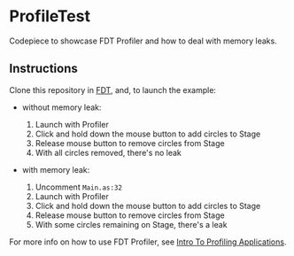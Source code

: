 # ProfileTest

Codepiece to showcase FDT Profiler and how to deal with memory leaks.

## Instructions

Clone this repository in [FDT](http://fdt.powerflasher.com), and, to launch the example:

- without memory leak:

  1. Launch with Profiler
  2. Click and hold down the mouse button to add circles to Stage
  3. Release mouse button to remove circles from Stage
  4. With all circles removed, there's no leak

- with memory leak:

  1. Uncomment `Main.as:32`
  2. Launch with Profiler
  2. Click and hold down the mouse button to add circles to Stage
  3. Release mouse button to remove circles from Stage
  4. With some circles remaining on Stage, there's a leak

For more info on how to use FDT Profiler, see [Intro To Profiling Applications](http://fdt.powerflasher.com/docs/Intro_To_Profiling_Applications).